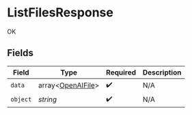 # ListFilesResponse

OK


## Fields

| Field                                                  | Type                                                   | Required                                               | Description                                            |
| ------------------------------------------------------ | ------------------------------------------------------ | ------------------------------------------------------ | ------------------------------------------------------ |
| `data`                                                 | array<[OpenAIFile](../../models/shared/OpenAIFile.md)> | :heavy_check_mark:                                     | N/A                                                    |
| `object`                                               | *string*                                               | :heavy_check_mark:                                     | N/A                                                    |